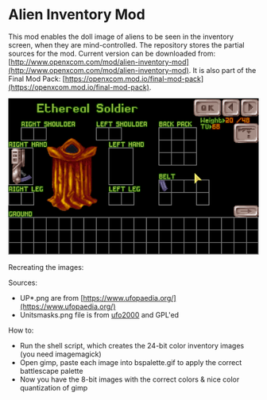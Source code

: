 # Alien Inventory Mod

This mod enables the doll image of aliens to be seen in the inventory screen, when they are mind-controlled.
The repository stores the partial sources for the mod.
Current version can be downloaded from: [http://www.openxcom.com/mod/alien-inventory-mod](http://www.openxcom.com/mod/alien-inventory-mod).
It is also part of the Final Mod Pack: [https://openxcom.mod.io/final-mod-pack](https://openxcom.mod.io/final-mod-pack).

![mod.png](mod.png)

Recreating the images:

Sources:
- UP*.png are from [https://www.ufopaedia.org/](https://www.ufopaedia.org/)
- Unitsmasks.png file is from [ufo2000](http://ufo2000.sourceforge.net/) and GPL'ed

How to:
- Run the shell script, which creates the 24-bit color inventory images (you need imagemagick)
- Open gimp, paste each image into bspalette.gif to apply the correct battlescape palette
- Now you have the 8-bit images with the correct colors & nice color quantization of gimp
